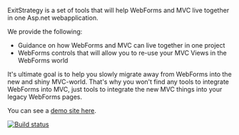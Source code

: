 ExitStrategy is a set of tools that will help WebForms and MVC live together in one Asp.net webapplication.

We provide the following:
- Guidance on how WebForms and MVC can live together in one project
- WebForms controls that will allow you to re-use your MVC Views in the WebForms world

It's ultimate goal is to help you slowly migrate away from WebForms into the new and shiny MVC-world. That's why you
won't find any tools to integrate WebForms into MVC, just tools to integrate the new MVC things into
your legacy WebForms pages.

You can see a [demo site here](http://exitstrategy.apphb.com/).

[![Build status](https://ci.appveyor.com/api/projects/status/6q6qxr2t7p03v2m7/branch/master?svg=true)](https://ci.appveyor.com/project/LodewijkSioen/exitstrategy/branch/master)
